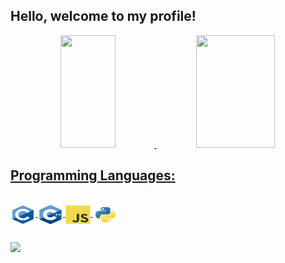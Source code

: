 ## Hello, welcome to my profile!



<div align="center">
  <a href="https://github.com/VINI-DS001">
  <img height="180em" width="42%" src="https://github-readme-stats.vercel.app/api?username=VINI-DS001&show_icons=true&theme=dark&include_all_commits=true&count_private=true"/>
  <img height="180em" width="50%" src="https://github-readme-stats.vercel.app/api/top-langs/?username=VINI-DS001&layout=compact&langs_count=7&theme=dark"/>
</div>

## Programming Languages:
<div style="display: inline_block"><br>
  <img align="center" img src="https://raw.githubusercontent.com/devicons/devicon/master/icons/c/c-original.svg" alt="c" width="40" height="30"/>
  <img align="center" img src="https://raw.githubusercontent.com/devicons/devicon/master/icons/cplusplus/cplusplus-original.svg" alt="cplusplus" width="40" height="30"/>
  <img align="center" img src="https://raw.githubusercontent.com/devicons/devicon/master/icons/javascript/javascript-original.svg" alt="javascript" width="40" height="30"/>
  <img align="center" img src="https://raw.githubusercontent.com/devicons/devicon/master/icons/python/python-original.svg" alt="python" width="40" height="30"/>
  
</div>

##

<div>
  <a href="https://www.linkedin.com/in/viniciusdiassouza" target="_blank"><img src="https://img.shields.io/badge/-LinkedIn-%230077B5?style=for-the-badge&logo=linkedin&logoColor=white" target="_blank"></a> 
</div>
